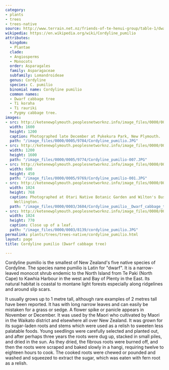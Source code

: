 ```yaml
---
category:
- plants
- trees
- trees-native
source: http://www.terrain.net.nz/friends-of-te-henui-group/table-1/dwarf-cabbage-tree-cordyline-pumilio.html
wikipedia: https://en.wikipedia.org/wiki/Cordyline_pumilio
attributes:
  kingdom:
  - Plantae
  clade:
  - Angiosperms
  - Monocots
  order: Asparagales
  family: Asparagaceae
  subfamily: Lomandroideae
  genus: Cordyline
  species: C. pumilio
  binomial name: Cordyline pumilio
  common names:
  - Dwarf cabbage tree
  - Ti koraha
  - Ti rauriki
  - Pygmy cabbage tree.
images:
- src: http://ketenewplymouth.peoplesnetworknz.info/image_files/0000/0005/9784/Cordyline_pumilio.JPG
  width: 1600
  height: 1200
  caption: Photographed late December at Pukekura Park, New Plymouth.
  path: "/image_files/0000/0005/9784/Cordyline_pumilio.JPG"
- src: http://ketenewplymouth.peoplesnetworknz.info/image_files/0000/0005/9774/Cordyline_pumilio-007.JPG
  width: 1200
  height: 1600
  path: "/image_files/0000/0005/9774/Cordyline_pumilio-007.JPG"
- src: http://ketenewplymouth.peoplesnetworknz.info/image_files/0000/0005/9769/Cordyline_pumilio-001.JPG
  width: 600
  height: 450
  path: "/image_files/0000/0005/9769/Cordyline_pumilio-001.JPG"
- src: http://ketenewplymouth.peoplesnetworknz.info/image_files/0000/0003/3604/Cordyline_pumilio__Dwarf_cabbage_tree-001.JPG
  width: 1024
  height: 768
  caption: Photographed at Otari Native Botanic Garden and Wilton's Bush Reserve,
    Wellington. 
  path: "/image_files/0000/0003/3604/Cordyline_pumilio__Dwarf_cabbage_tree-001.JPG"
- src: http://ketenewplymouth.peoplesnetworknz.info/image_files/0000/0003/8139/cordyline_pumilio.JPG
  width: 1024
  height: 770
  caption: Close up of a leaf.
  path: "/image_files/0000/0003/8139/cordyline_pumilio.JPG"
permalink: plants/trees/trees-native/cordyline_pumilio.html
layout: page
title: Cordyline pumilio (Dwarf cabbage tree)

---
```

Cordyline pumilio is the smallest of New Zealand's five native species of Cordyline. The species name pumilio is Latin for "dwarf". It is a narrow-leaved monocot shrub endemic to the North Island from Te Paki (North Cape) to Kawhia Harbour in the west and Bay of Plenty in the East. Its natural habitat is coastal to montane light forests especially along ridgelines and around slip scars.

It usually grows up to 1 metre tall, although rare examples of 2 metres tall have been reported. It has with long narrow leaves and can easily be mistaken for a grass or sedge. A flower spike or panicle appears in November or December.
It was used by the Maori who cultivated by Maori in the Waikato district and elsewhere all over New Zealand. It was grown for its sugar-laden roots and stems which were used as a relish to sweeten less palatable foods. Young seedlings were carefully selected and planted out, and after perhaps three years the roots were dug up, stacked in small piles, and dried in the sun. As they dried, the fibrous roots were burned off, and then the roots were scraped and baked slowly in a hangi, requiring twelve to eighteen hours to cook. The cooked roots were chewed or pounded and washed and squeezed to extract the sugar, which was eaten with fern root as a relish.
